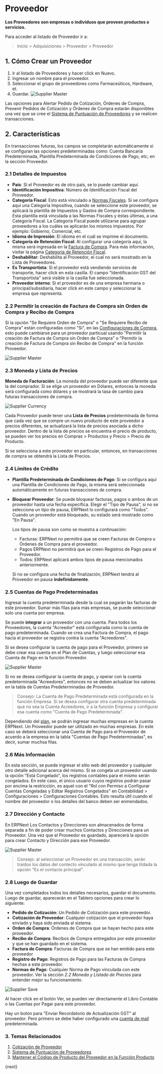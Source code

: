 <!-- add-breadcrumbs -->
# Proveedor

**Los Proveedores son empresas o individuos que proveen productos o servicios.**

Para acceder al listado de Proveedor ir a:
> Inicio > Adquisiciones > Proveedor > Proveedor

## 1. Cómo Crear un Proveedor
1. Ir al listado de Proveedores y hacer click en Nuevo. 
2. Ingresar un nombre para el proveedor.
4. Seleccionar el grupo de proveedores como Farmaceúticos, Hardware, et. 
5. Guardar.
    <img class="screenshot" alt="Supplier Master" src="{{docs_base_url}}/assets/img/buying/supplier-master.png">

Las opciones para Alertar Pedido de Cotización, Órdenes de Compra, Prevenir Pedidos de Cotización y Órdenes de Compra estarán disponibles una vez que se cree el [Sistema de Puntuación de Proveedores](/docs/user/manual/en/buying/supplier-scorecard) y se realicen transacciones.

## 2. Características 

En transacciones futuras, los campos se completarán automáticamente si se configuran las opciones predeterminadas como: Cuenta Bancaria Predeterminada, Plantilla Predeterminada de Condiciones de Pago, etc; en la sección Proveedor.

### 2.1 Detalles de Impuestos

* **País**: Si el Proveedor es de otro país, se lo puede cambiar aquí.
* **Identificación Impositiva**: Número de Identificación Fiscal del Proveedor.
* **Categoría Fiscal**: Esto está vinculado a [Normas Fiscales](/docs/user/manual/en/accounts/tax-rule). Si se configura aquí una Categoría Impositiva, cuando se seleccione este proveedor, se aplicará la plantilla de Impuestos y Gastos de Compra correspondiente. Esta plantilla está vinculada a las Normas Fiscales y éstas últimas, a una Categoría Fiscal. La Categoría Fiscal puede utilizarse para agrupar proveedores a los cuáles se aplicarán los mismos impuestos. Por ejemplo: Gobierno, Comercial, etc. 
* **Idioma de Impresión**: El idioma en el cuál se imprime el documento.
* **Categoría de Retención Fiscal**: Al configurar una categoría aquí, la misma será ingresada en la [Factura de Compra](/docs/user/manual/en/accounts/purchase-invoice). Para más información, visitar la página [Categoría de Retención Fiscal](/docs/user/manual/en/accounts/tax-withholding-category).
* **Deshabilitar**: Deshabilita al Proveedor, el cual no será mostrado en la Lista de Proveedores.
* **Es Transportista**: Si el proveedor está vendiendo servicios de transporte, hacer click en esta casilla. El campo "Identificación GST del Transportista" será visible si la casilla fue seleccionada. 
* **Proveedor interno**: Si el proveedor es de una empresa hermana o principal/subsidiaria, hacer click en este campo y seleccionar la empresa que representa.


### 2.2 Permitir la creación de Factura de Compra sin Orden de Compra y Recibo de Compra 

Si la opción "Se Requiere Orden de Compra" o "Se Requiere Recibo de Compra" están configuradas como "Si", en las [Configuraciones de Compra](/docs/user/manual/en/buying/buying-settings), esto puede cambiarse para un proveedor particual usando "Permitir la creación de Factura de Compra sin Orden de Compra" o "Permitir la creación de Factura de Compra sin Recibo de Compra" en la función Proveedor. 

<img class="screenshot" alt="Supplier Master" src="{{docs_base_url}}/assets/img/buying/supplier-po-pr-required.png">

### 2.3 Moneda y Lista de Precios
**Moneda de Facturación**: La moneda del proveedor puede ser diferente que la del comprador. Si se elige un proveedor en Dólares, entonces la moneda será configurada como dólares y se mostrará la tasa de cambio para futuras transacciones de compra.

![Supplier Currency](/docs/assets/img/buying/supplier-currency.gif)

Cada Proveedor puede tener una **Lista de Precios** predeterminada de forma que cada vez que se compre un nuevo producto de este proveedor a precios diferentes, se actualizará la lista de precios asociada a dicho proveedor. Dentro de la lista de precios se encuentra el precio de producto, se pueden ver los precios en Compras > Productos y Precio > Precio de Producto.

Si se selecciona a este proveedor en particular, entonces, en transacciones de compra se obtendrá la Lista de Precios. 

### 2.4 Límites de Crédito

* **Plantilla Predeterminada de Condiciones de Pago**: Si se configura aquí una Plantilla de Condiciones de Pago, la misma será seleccionada automáticamente en futuras transacciones de compra. 
* **Bloquear Proveedor**: Se puede bloquear facturas, pagos o ambos de un proveedor hasta una fecha específica. Elegir el "Tipo de Pausa", si no se selecciona un tipo de pausa, ERPNext lo configurará como "Todos". Cuando un proveedor está bloqueado, su estado será mostrado como "En Pausa". 

    Los tipos de pausa son como se muestra a continuación:
    - Facturas: ERPNext no permitirá que se creen Facturas de Compra u Órdenes de Compra para el proveedor. 
    - Pagos ERPNext no permitirá que se creen Registros de Pago para el Proveedor.
    - Todos: ERPNext aplicará ambos tipos de pausa mencionados anteriormente.

    Si no se configura una fecha de finalización, ERPNext tendrá al Proveedor en pausa **indefinidamente**.

### 2.5 Cuentas de Pago Predeterminadas
Ingresar la cuenta predeterminada desde la cual se pagarán las facturas de este proveedor. Sumar más filas para más empresas, se puede seleccionar solo una cuenta por empresa. 

Se puede **integrar** a un proveedor con una cuenta. Para todos los Proveedores, la cuenta "Acreedor" está configurada como la cuenta de pago predeterminada. Cuando se crea una Factura de Compra, el pago hacia el proveedor se registra contra la cuenta "Acreedores".

Si se desea configurar la cuenta de pago para el Proveedor, primero se debe crear esa cuenta en el Plan de Cuentas, y luego seleccionar esa Cuenta de Pago en la función Proveedor.

<img class="screenshot" alt="Supplier Master" src="{{docs_base_url}}/assets/img/buying/supplier-payable-account.png">

Si no se desea configurar la cuenta de pago, y operar con la cuenta predeterminada "Acreedores", entonces no se deben actualizar los valores en la tabla de Cuentas Predeterminadas de Proveedor. 

> Consejo: La Cuenta de Pago Predeterminada está configurada en la función Empresa. Si se desea configurar otra cuenta predeterminada que no sea la Cuenta Acreedores, ir a la función Empresa y configurar esa cuenta como "Cuenta de Pago Predeterminada". 

Dependiendo del [plan](https://erpnext.com/pricing), se podrán ingresar muchas empresas en la cuenta ERPNext. Un Proveedor puede ser utilizado en muchas empresas. En este caso se deberá seleccionar una Cuenta de Pago para el Proveedor de acuerdo a la empresa en la tabla "Cuentas de Pago Predeterminadas", es decir, sumar muchsa filas.  

### 2.6 Más Información
En esta sección, se puede ingresar el sitio web del proveedor y cualquier otro detalle adicional acerca del mismo. Si se congela un proveedor usando la opción "Está Congelado", los registros contables para el mismo serán congelados. En este caso, el único usuario cuyos registros podrán pasar por encima la restricción, es aquel con el "Rol con Permiso a Configurar Cuentas Congeladas y Editar Registros Congelados" en Contabilidad > Configuraciones > Configuraciones Contables. Esto resulta útil cuando el nombre del proveedor o los detalles del banco deben ser enmendados. 

### 2.7 Dirección y Contacto
En ERPNext Los Contactos y Direcciones son almacenados de forma separada a fin de poder crear muchos Contactos y Direcciones para un Proveedor. Una vez que el Proveedor es guardado, aparecerá la opción para crear Contacto y Dirección para ese Proveedor.  

<img class="screenshot" alt="Supplier Master" src="{{docs_base_url}}/assets/img/buying/supplier-new-address-contact.png">

> Consejo: al seleccionar un Proveedor en una transacción, serán traídos los datos del contecto vinculado al mismo que tenga tildada la opción "Es el contacto principal".

### 2.8 Luego de Guardar
Una vez completados todos los detalles necesarios, guardar el documento. Luego de guardar, aparecerán en el Tablero opciones para crear lo siguiente: 

* **Pedido de Cotización**: Un Pedido de Cotización para este proveedor.
* **Cotización de Proveedor**: Cualquier cotización que el proveedor haya enviado y haya sido enviada al sistema. 
* **Orden de Compra**: Órdenes de Compra que se hayan hecho para este proveedor. 
* **Recibo de Compra**: Recibos de Compra entregados por este proveedor y que se han guardado en el sistema. 
* **Factura de Compra**: Facturas de Compra que se han emitido para este proveedor
* **Registro de Pago**: Registros de Pago para las Facturas de Compra hechas a este proveedor.
* **Normas de Pago**: Cualquier Norma de Pago vinculada con este proveedor. Ver la sección _2.2 Moneda y Listado de Precios_ para entender mejor su funcionamiento.

![Supplier Save](/docs/assets/img/buying/supplier-save.png)

Al hacer click en el botón Ver, se pueden ver directamente el Libro Contable o las Cuentas por Pagar para este proveedor. 

Hay un botón para "Enviar Recordatorio de Actualización GST" al proveedor. Pero primero se debe haber configurado una [cuenta de mail](/docs/user/manual/en/setting-up/email/email-account) predeterminada.


### 3. Temas Relacionados
1. [Cotización de Proveedor](/docs/user/manual/en/buying/supplier-quotation)
1. [Sistema de Puntuación de Proveedores](/docs/user/manual/en/buying/supplier-scorecard)
1. [Mantener el Código de Producto del Proveedor en la Función Producto](/docs/user/manual/en/buying/articles/maintaining-suppliers-part-no-in-item)

{next}
